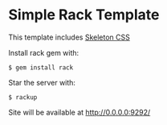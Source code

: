 Simple Rack Template
====================

This template includes [Skeleton CSS](http://www.getskeleton.com)

Install rack gem with:

    $ gem install rack

Star the server with:

    $ rackup

Site will be available at http://0.0.0.0:9292/
